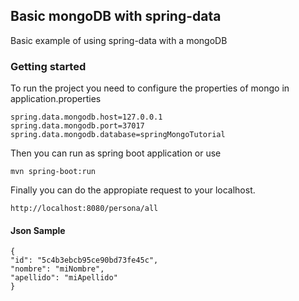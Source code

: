 ## Basic mongoDB with spring-data

Basic example of using spring-data with a mongoDB

### Getting started
To run the project you need to configure the properties of mongo in application.properties

```
spring.data.mongodb.host=127.0.0.1
spring.data.mongodb.port=37017
spring.data.mongodb.database=springMongoTutorial

```

Then you can run as spring boot application or use

```
mvn spring-boot:run

```

Finally you can do the appropiate request to your localhost.

```
http://localhost:8080/persona/all

```

#### Json Sample

```
{
"id": "5c4b3ebcb95ce90bd73fe45c",
"nombre": "miNombre",
"apellido": "miApellido"
}
```
